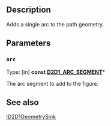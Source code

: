 ## Description

Adds a single arc to the path geometry.

## Parameters

### `arc`

Type: [in] **const [D2D1_ARC_SEGMENT](https://learn.microsoft.com/windows/win32/api/d2d1/ns-d2d1-d2d1_arc_segment)***

The arc segment to add to the figure.

## See also

[ID2D1GeometrySink](https://learn.microsoft.com/windows/win32/api/d2d1/nn-d2d1-id2d1geometrysink)